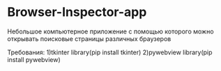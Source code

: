 # Browser-Inspector-app
Небольшое компьютерное приложение с помощью которого можно открывать поисковые страницы различных браузеров



Требования:
1)tkinter library(pip install tkinter)
2)pywebview library(pip install pywebview)
